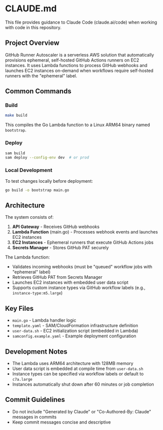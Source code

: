 # CLAUDE.md

This file provides guidance to Claude Code (claude.ai/code) when working with code in this repository.

## Project Overview

GitHub Runner Autoscaler is a serverless AWS solution that automatically provisions ephemeral, self-hosted GitHub Actions runners on EC2 instances. It uses Lambda functions to process GitHub webhooks and launches EC2 instances on-demand when workflows require self-hosted runners with the "ephemeral" label.

## Common Commands

### Build
```bash
make build
```
This compiles the Go Lambda function to a Linux ARM64 binary named `bootstrap`.

### Deploy
```bash
sam build
sam deploy --config-env dev  # or prod
```

### Local Development
To test changes locally before deployment:
```bash
go build -o bootstrap main.go
```

## Architecture

The system consists of:
1. **API Gateway** - Receives GitHub webhooks
2. **Lambda Function** (main.go) - Processes webhook events and launches EC2 instances
3. **EC2 Instances** - Ephemeral runners that execute GitHub Actions jobs
4. **Secrets Manager** - Stores GitHub PAT securely

The Lambda function:
- Validates incoming webhooks (must be "queued" workflow jobs with "ephemeral" label)
- Retrieves GitHub PAT from Secrets Manager
- Launches EC2 instances with embedded user data script
- Supports custom instance types via GitHub workflow labels (e.g., `instance-type:m5.large`)

## Key Files

- `main.go` - Lambda handler logic
- `template.yaml` - SAM/CloudFormation infrastructure definition
- `user-data.sh` - EC2 initialization script (embedded in Lambda)
- `samconfig.example.yaml` - Example deployment configuration

## Development Notes

- The Lambda uses ARM64 architecture with 128MB memory
- User data script is embedded at compile time from `user-data.sh`
- Instance types can be specified via workflow labels or default to `c7a.large`
- Instances automatically shut down after 60 minutes or job completion

## Commit Guidelines

- Do not include "Generated by Claude" or "Co-Authored-By: Claude" messages in commits
- Keep commit messages concise and descriptive
